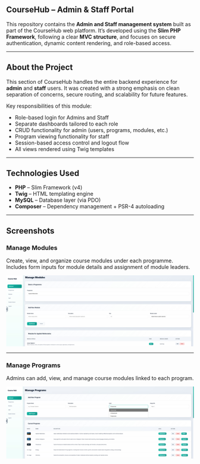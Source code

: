 ## CourseHub – Admin & Staff Portal

This repository contains the **Admin and Staff management system** built as part of the CourseHub web platform. It’s developed using the **Slim PHP Framework**, following a clear **MVC structure**, and focuses on secure authentication, dynamic content rendering, and role-based access.

---

## About the Project

This section of CourseHub handles the entire backend experience for **admin** and **staff** users. It was created with a strong emphasis on clean separation of concerns, secure routing, and scalability for future features.

Key responsibilities of this module:
- Role-based login for Admins and Staff
- Separate dashboards tailored to each role
- CRUD functionality for admin (users, programs, modules, etc.)
- Program viewing functionality for staff
- Session-based access control and logout flow
- All views rendered using Twig templates

---

## Technologies Used

- **PHP** – Slim Framework (v4)
- **Twig** – HTML templating engine
- **MySQL** – Database layer (via PDO)
- **Composer** – Dependency management + PSR-4 autoloading
---

## Screenshots

### Manage Modules
Create, view, and organize course modules under each programme. Includes form inputs for module details and assignment of module leaders.

![Manage Student Interests](CourseHub/assets/screenshots/manage_modules.png)

---

### Manage Programs
Admins can add, view, and manage course modules linked to each program.

![Manage Programs](CourseHub/assets/screenshots/manage_programs.png)





